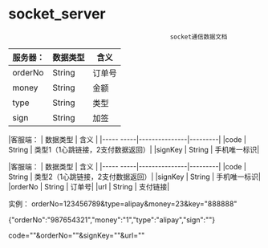 # socket_server
                                                 socket通信数据文档



|  服务器： |    数据类型   |    含义 |
|----------|--------------|--------|
|orderNo   |    String    |   订单号|
|money     |    String    |   金额  |
|type      |    String    |   类型  |
|sign      |    String    |   加签  |




|客服端：    |    数据类型    |    含义  |
|----- -----|---------------|---------|
|code       |    String     |  类型1（1心跳链接，2支付数据返回）|
|signKey    |    String     |  手机唯一标识|


|客服端：    |    数据类型    |    含义  |
|----- -----|---------------|---------|
|code       |    String     |  类型2（1心跳链接，2支付数据返回）|
|signKey    |    String     |  手机唯一标识|
|orderNo    |    String     |  订单号|
|url        |    String     |  支付链接|

实例：
orderNo=123456789&type=alipay&money=23&key="888888"

{"orderNo":"987654321","money":"1","type":"alipay","sign":""}

code=""&orderNo=""&signKey=""&url=""
